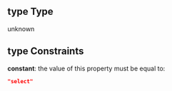 ## type Type

unknown

## type Constraints

**constant**: the value of this property must be equal to:

```json
"select"
```
